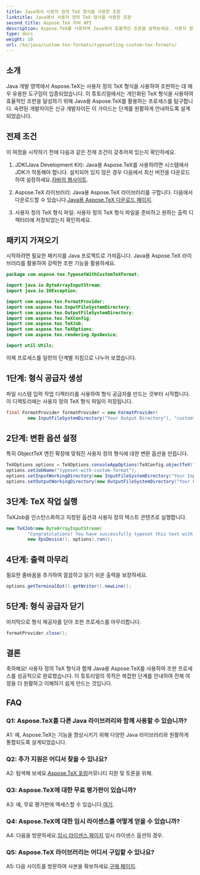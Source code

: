 ```yaml
---
title: Java에서 사용자 정의 TeX 형식을 사용한 조판
linktitle: Java에서 사용자 정의 TeX 형식을 사용한 조판
second_title: Aspose.TeX 자바 API
description: Aspose.TeX를 사용하여 Java에서 효율적인 조판을 살펴보세요. 사용자 정의 TeX 형식이 쉬워졌습니다. 원활한 개발 경험을 위해 지금 다운로드하세요.
type: docs
weight: 10
url: /ko/java/custom-tex-formats/typesetting-custom-tex-formats/
---
```

## 소개

Java 개발 영역에서 Aspose.TeX는 사용자 정의 TeX 형식을 사용하여 조판하는 데 매우 유용한 도구임이 입증되었습니다. 이 튜토리얼에서는 개인화된 TeX 형식을 사용하여 효율적인 조판을 달성하기 위해 Java용 Aspose.TeX를 활용하는 프로세스를 탐구합니다. 숙련된 개발자이든 신규 개발자이든 이 가이드는 단계를 원활하게 안내하도록 설계되었습니다.

## 전제 조건

이 여정을 시작하기 전에 다음과 같은 전제 조건이 갖추어져 있는지 확인하세요.

1.  JDK(Java Development Kit): Java용 Aspose.TeX를 사용하려면 시스템에서 JDK가 작동해야 합니다. 설치되어 있지 않은 경우 다음에서 최신 버전을 다운로드하여 설정하세요.[자바의 웹사이트](https://www.oracle.com/java/technologies/javase-downloads.html).

2.  Aspose.TeX 라이브러리: Java용 Aspose.TeX 라이브러리를 구합니다. 다음에서 다운로드할 수 있습니다.[Java용 Aspose.TeX 다운로드 페이지](https://releases.aspose.com/tex/java/).

3. 사용자 정의 TeX 형식 파일: 사용자 정의 TeX 형식 파일을 준비하고 원하는 출력 디렉터리에 저장되었는지 확인하세요.

## 패키지 가져오기

시작하려면 필요한 패키지를 Java 프로젝트로 가져옵니다. Java용 Aspose.TeX 라이브러리를 활용하여 강력한 조판 기능을 활용하세요.

```java
package com.aspose.tex.TypesetWithCustomTeXFormat;

import java.io.ByteArrayInputStream;
import java.io.IOException;

import com.aspose.tex.FormatProvider;
import com.aspose.tex.InputFileSystemDirectory;
import com.aspose.tex.OutputFileSystemDirectory;
import com.aspose.tex.TeXConfig;
import com.aspose.tex.TeXJob;
import com.aspose.tex.TeXOptions;
import com.aspose.tex.rendering.XpsDevice;

import util.Utils;
```

이제 프로세스를 일련의 단계별 지침으로 나누어 보겠습니다.

## 1단계: 형식 공급자 생성

파일 시스템 입력 작업 디렉터리를 사용하여 형식 공급자를 만드는 것부터 시작합니다. 이 디렉토리에는 사용자 정의 TeX 형식 파일이 저장됩니다.

```java
final FormatProvider formatProvider = new FormatProvider(
		new InputFileSystemDirectory("Your Output Directory"), "customtex");
```

## 2단계: 변환 옵션 설정

특히 ObjectTeX 엔진 확장에 맞춰진 사용자 정의 형식에 대한 변환 옵션을 만듭니다.

```java
TeXOptions options = TeXOptions.consoleAppOptions(TeXConfig.objectTeX(formatProvider));
options.setJobName("typeset-with-custom-format");
options.setInputWorkingDirectory(new InputFileSystemDirectory("Your Input Directory"));
options.setOutputWorkingDirectory(new OutputFileSystemDirectory("Your Output Directory"));
```

## 3단계: TeX 작업 실행

TeXJob을 인스턴스화하고 지정된 옵션과 사용자 정의 텍스트 콘텐츠로 실행합니다.

```java
new TeXJob(new ByteArrayInputStream(
        "Congratulations! You have successfully typeset this text with your own TeX format!\\end".getBytes("ASCII")),
        new XpsDevice(), options).run();
```

## 4단계: 출력 마무리

필요한 줄바꿈을 추가하여 깔끔하고 읽기 쉬운 출력을 보장하세요.

```java
options.getTerminalOut().getWriter().newLine();
```

## 5단계: 형식 공급자 닫기

마지막으로 형식 제공자를 닫아 조판 프로세스를 마무리합니다.

```java
formatProvider.close();
```

## 결론

축하해요! 사용자 정의 TeX 형식과 함께 Java용 Aspose.TeX를 사용하여 조판 프로세스를 성공적으로 완료했습니다. 이 튜토리얼의 목적은 복잡한 단계를 안내하여 전체 여정을 더 원활하고 이해하기 쉽게 만드는 것입니다.

## FAQ

### Q1: Aspose.TeX를 다른 Java 라이브러리와 함께 사용할 수 있습니까?

A1: 예, Aspose.TeX는 기능을 향상시키기 위해 다양한 Java 라이브러리와 원활하게 통합되도록 설계되었습니다.

### Q2: 추가 지원은 어디서 찾을 수 있나요?

 A2: 탐색해 보세요.[Aspose.TeX 포럼](https://forum.aspose.com/c/tex/47)커뮤니티 지원 및 토론을 위해.

### Q3: Aspose.TeX에 대한 무료 평가판이 있습니까?

 A3: 예, 무료 평가판에 액세스할 수 있습니다.[여기](https://releases.aspose.com/).

### Q4: Aspose.TeX에 대한 임시 라이센스를 어떻게 얻을 수 있습니까?

 A4: 다음을 방문하세요.[임시 라이센스 페이지](https://purchase.aspose.com/temporary-license/) 임시 라이센스 옵션의 경우.

### Q5: Aspose.TeX 라이브러리는 어디서 구입할 수 있나요?

 A5: 다음 사이트를 방문하여 사본을 확보하세요.[구매 페이지](https://purchase.aspose.com/buy).